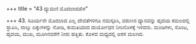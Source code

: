 +++
title = "43 ದ್ಯುಮಣಿ ಮೊದಲಾದಖಿಳ"

+++
43. ಸೂರ್ಯನೇ ಮೊದಲಾದ ಎಲ್ಲ ದೇವತೆಗಳಿಗೂ ನಮಸ್ಕರಿಸಿ, ವರುಣನ ಧ್ಯಾನವನ್ನು ಹೃದಯ ಕಮಲದಲ್ಲಿ ಸ್ಥಾಪಿಸಿ, ನಾಲ್ಕು ದಿಕ್ಕುಗಳನ್ನು ನೋಡಿ, ಕುಮತಿಯಾದ ದುರ್ಯೋಧನ ನೀರಿನೊಳಕ್ಕೆ ಇಳಿದನು. ಮಂಡಿಗಳು, ಸೊಂಟ, ಹೃದಯ, ಮುಖ, ಮೂಗಿನವರೆಗೆ ನೀರು ಹತ್ತಿತು. ಕೊಳದ ಮಧ್ಯದಲ್ಲಿ ಅರಸ ಮಲಗಿದ.